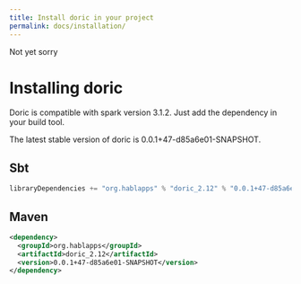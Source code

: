 ```yaml
---
title: Install doric in your project
permalink: docs/installation/
---
```

Not yet sorry
# Installing doric
Doric is compatible with spark version 3.1.2. Just add the dependency in your build tool.

The latest stable version of doric is 0.0.1+47-d85a6e01-SNAPSHOT.

## Sbt
```scala
libraryDependencies += "org.hablapps" % "doric_2.12" % "0.0.1+47-d85a6e01-SNAPSHOT"
```
## Maven
```xml
<dependency>
  <groupId>org.hablapps</groupId>
  <artifactId>doric_2.12</artifactId>
  <version>0.0.1+47-d85a6e01-SNAPSHOT</version>
</dependency>
```
